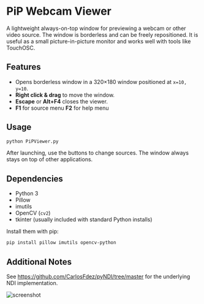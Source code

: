 # PiP Webcam Viewer

A lightweight always-on-top window for previewing a webcam or other video source.
The window is borderless and can be freely repositioned. It is useful as a small
picture-in-picture monitor and works well with tools like TouchOSC.

## Features

- Opens borderless window in a 320&times;180 window positioned at
  `x=10, y=10`.
- **Right click & drag** to move the window.
- **Escape** or **Alt+F4** closes the viewer.
- **F1** for source menu **F2** for help menu

## Usage

```bash
python PiPViewer.py
```

After launching, use the buttons to change sources. The window always stays on top of other applications.

## Dependencies

- Python 3
- Pillow
- imutils
- OpenCV (`cv2`)
- tkinter (usually included with standard Python installs)

Install them with pip:

```bash
pip install pillow imutils opencv-python
```

## Additional Notes
See <https://github.com/CarlosFdez/pyNDI/tree/master> for the underlying NDI
implementation.

![screenshot](https://github.com/woejefe/MiniWebcamViewer/assets/113958695/a124a9f2-a739-432e-a921-85cd8e269dc9)
